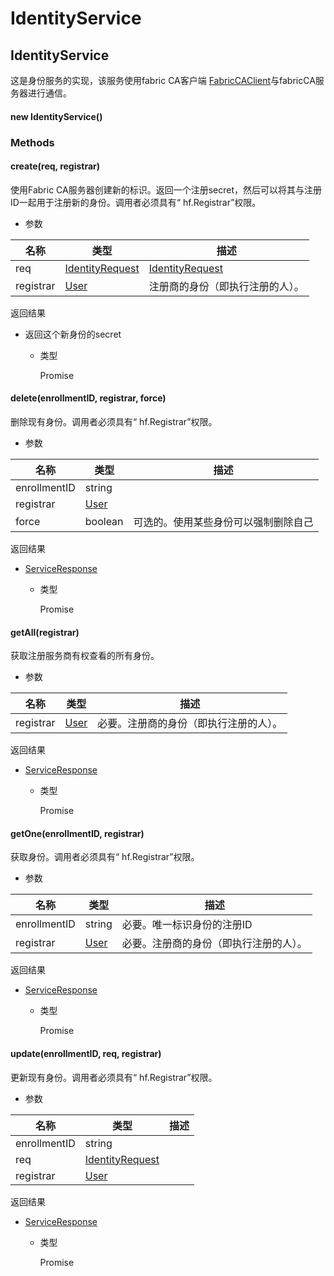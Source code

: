 # IdentityService

## IdentityService

这是身份服务的实现，该服务使用fabric CA客户端 [FabricCAClient](https://hyperledger.github.io/fabric-sdk-node/release-1.4/FabricCAClient.html)与fabricCA服务器进行通信。

#### new IdentityService()

### Methods

#### create(req, registrar)

使用Fabric CA服务器创建新的标识。返回一个注册secret，然后可以将其与注册ID一起用于注册新的身份。调用者必须具有“ hf.Registrar”权限。

- 参数

| 名称      | 类型                                                         | 描述                                                         |
| --------- | ------------------------------------------------------------ | ------------------------------------------------------------ |
| req       | [IdentityRequest](https://hyperledger.github.io/fabric-sdk-node/release-1.4/global.html#IdentityRequest) | [IdentityRequest](https://hyperledger.github.io/fabric-sdk-node/release-1.4/global.html#IdentityRequest) |
| registrar | [User](https://hyperledger.github.io/fabric-sdk-node/release-1.4/User.html) | 注册商的身份（即执行注册的人）。                             |

返回结果

- 返回这个新身份的secret

  - 类型

    Promise

#### delete(enrollmentID, registrar, force)

删除现有身份。调用者必须具有“ hf.Registrar”权限。

- 参数

| 名称         | 类型                                                         | 描述                                 |
| ------------ | ------------------------------------------------------------ | ------------------------------------ |
| enrollmentID | string                                                       |                                      |
| registrar    | [User](https://hyperledger.github.io/fabric-sdk-node/release-1.4/User.html) |                                      |
| force        | boolean                                                      | 可选的。使用某些身份可以强制删除自己 |

返回结果

- [ServiceResponse](https://hyperledger.github.io/fabric-sdk-node/release-1.4/global.html#ServiceResponse)

  - 类型

    Promise

#### getAll(registrar)

获取注册服务商有权查看的所有身份。

- 参数

| 名称      | 类型                                                         | 描述                                   |
| --------- | ------------------------------------------------------------ | -------------------------------------- |
| registrar | [User](https://hyperledger.github.io/fabric-sdk-node/release-1.4/User.html) | 必要。注册商的身份（即执行注册的人）。 |

返回结果

- [ServiceResponse](https://hyperledger.github.io/fabric-sdk-node/release-1.4/global.html#ServiceResponse)

  - 类型

    Promise

#### getOne(enrollmentID, registrar)

获取身份。调用者必须具有“ hf.Registrar”权限。

- 参数

| 名称         | 类型                                                         | 描述                                   |
| ------------ | ------------------------------------------------------------ | -------------------------------------- |
| enrollmentID | string                                                       | 必要。唯一标识身份的注册ID             |
| registrar    | [User](https://hyperledger.github.io/fabric-sdk-node/release-1.4/User.html) | 必要。注册商的身份（即执行注册的人）。 |

返回结果

- [ServiceResponse](https://hyperledger.github.io/fabric-sdk-node/release-1.4/global.html#ServiceResponse)

  - 类型

    Promise

#### update(enrollmentID, req, registrar)

更新现有身份。调用者必须具有“ hf.Registrar”权限。

- 参数

| 名称         | 类型                                                         | 描述 |
| ------------ | ------------------------------------------------------------ | ---- |
| enrollmentID | string                                                       |      |
| req          | [IdentityRequest](https://hyperledger.github.io/fabric-sdk-node/release-1.4/global.html#IdentityRequest) |      |
| registrar    | [User](https://hyperledger.github.io/fabric-sdk-node/release-1.4/User.html) |      |

返回结果

- [ServiceResponse](https://hyperledger.github.io/fabric-sdk-node/release-1.4/global.html#ServiceResponse)

  - 类型

    Promise